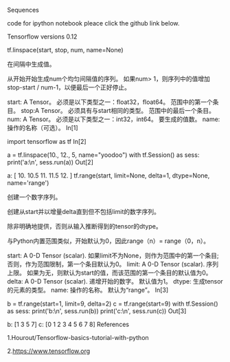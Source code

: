 Sequences

code for ipython notebook pleace click the github link below.

Tensorflow versions 0.12

tf.linspace(start, stop, num, name=None)

在间隔中生成值。

从开始开始生成num个均匀间隔值的序列。 如果num> 1，则序列中的值增加stop-start / num-1，以便最后一个正好停止。

start: A Tensor。 必须是以下类型之一：float32，float64。 范围中的第一个条目。
stop:A Tensor。 必须具有与start相同的类型。 范围中的最后一个条目。
num: A Tensor。 必须是以下类型之一：int32，int64。 要生成的值数。
name: 操作的名称（可选）。
In[1]

import tensorflow as tf
In[2]

a = tf.linspace(10., 12., 5, name="yoodoo")
with tf.Session() as sess:
    print('a:\n', sess.run(a))
Out[2]

a:
 [ 10.   10.5  11.   11.5  12. ]
tf.range(start, limit=None, delta=1, dtype=None, name='range')

创建一个数字序列。

创建从start并以增量delta直到但不包括limit的数字序列。

除非明确地提供，否则从输入推断得到的tensor的dtype。

与Python内置范围类似，开始默认为0，因此range（n）= range（0，n）。

start: A 0-D Tensor (scalar). 如果limit不为None，则作为范围中的第一个条目; 否则，作为范围限制，第一个条目默认为0。
limit: A 0-D Tensor (scalar). 序列上限。 如果为无，则默认为start的值，而该范围的第一个条目的默认值为0。
delta: A 0-D Tensor (scalar). 递增开始的数字。 默认值为1。
dtype: 生成tensor的元素的类型。
name: 操作的名称。 默认为“range”。
In[3]

b = tf.range(start=1, limit=9, delta=2)
c = tf.range(start=9)
with tf.Session() as sess:
    print('b:\n', sess.run(b))
    print('c:\n', sess.run(c))
Out[3]

b:
 [1 3 5 7]
c:
 [0 1 2 3 4 5 6 7 8]
References

1.Hourout/Tensorflow-basics-tutorial-with-python

2.https://www.tensorflow.org
